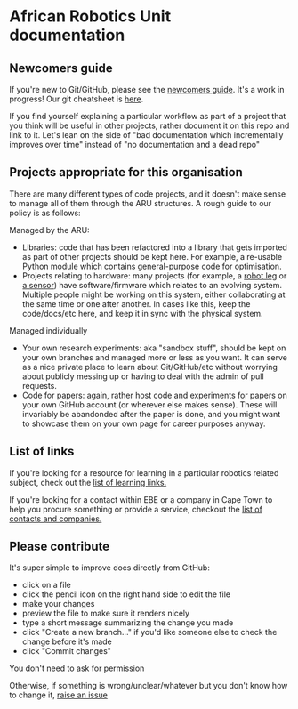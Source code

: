 # African Robotics Unit documentation

## Newcomers guide
If you're new to Git/GitHub, please see the [newcomers guide](newcomers-guide.md). It's a work in progress! Our git cheatsheet is [here](https://github.com/African-Robotics-Unit/docs/blob/main/git-cheatsheet.md).

If you find yourself explaining a particular workflow as part of a project that you think will be useful in other projects, rather document it on this repo and link to it. Let's lean on the side of "bad documentation which incrementally improves over time" instead of "no documentation and a dead repo"


## Projects appropriate for this organisation
There are many different types of code projects, and it doesn't make sense to manage all of them through the ARU structures. A rough guide to our policy is as follows:

Managed by the ARU:
- Libraries: code that has been refactored into a library that gets imported as part of other projects should be kept here. For example, a re-usable Python module which contains general-purpose code for optimisation.
- Projects relating to hardware: many projects (for example, a [robot leg](https://github.com/African-Robotics-Unit/foot-design-project) or [a sensor](https://github.com/African-Robotics-Unit/sensor-logger)) have software/firmware which relates to an evolving system. Multiple people might be working on this system, either collaborating at the same time or one after another. In cases like this, keep the code/docs/etc here, and keep it in sync with the physical system.

Managed individually
- Your own research experiments: aka "sandbox stuff", should be kept on your own branches and managed more or less as you want. It can serve as a nice private place to learn about Git/GitHub/etc without worrying about publicly messing up or having to deal with the admin of pull requests.
- Code for papers: again, rather host code and experiments for papers on your own GitHub account (or wherever else makes sense). These will invariably be abandonded after the paper is done, and you might want to showcase them on your own page for career purposes anyway.


## List of links
If you're looking for a resource for learning in a particular robotics related subject, check out the [list of learning links.](learning_links.md)

If you're looking for a contact within EBE or a company in Cape Town to help you procure something or provide a service, checkout the [list of contacts and companies.](contacts&companies.md)

## Please contribute
It's super simple to improve docs directly from GitHub:

- click on a file
- click the pencil icon on the right hand side to edit the file
- make your changes
- preview the file to make sure it renders nicely
- type a short message summarizing the change you made
- click "Create a new branch..." if you'd like someone else to check the change before it's made
- click "Commit changes"

You don't need to ask for permission

Otherwise, if something is wrong/unclear/whatever but you don't know how to change it, [raise an issue](https://github.com/African-Robotics-Unit/docs/issues/new)
